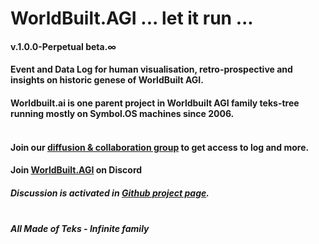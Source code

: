 # WorldBuilt.AGI ... let it run ... 
#### v.1.0.0-Perpetual beta.∞ <br>
#### Event and Data Log for human visualisation, retro-prospective and insights on historic genese of WorldBuilt AGI. 
#### Worldbuilt.ai is one parent project in Worldbuilt AGI family teks-tree running mostly on Symbol.OS machines since 2006. <br><br>
#### Join our [diffusion & collaboration group](https://groups.google.com/a/teks.ooo/g/WB-AGI-group/about) to get access to log and more.
#### Join [WorldBuilt.AGI](https://discord.gg/2d2bSe4K6J) on Discord
##### Discussion is activated in [Github project page](https://github.com/Techni-cite-Design-Lab/worldbuilt.ai/discussions).<br><br>


#### ***All Made of Teks - Infinite family***
